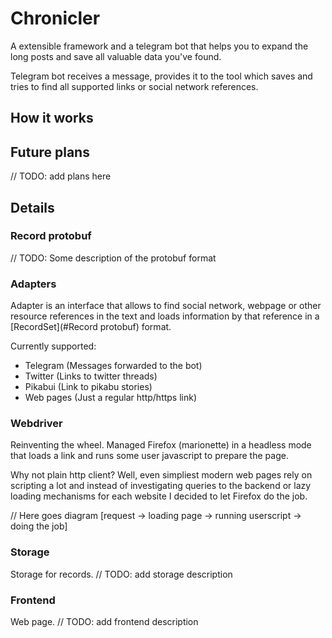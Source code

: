 # Chronicler

A extensible framework and a telegram bot that helps you to expand the long posts and save all valuable data you've found.

Telegram bot receives a message, provides it to the tool which saves and tries to find all supported links or social network
references. 

## How it works

## Future plans

// TODO: add plans here

## Details

### Record protobuf

// TODO: Some description of the protobuf format

### Adapters

Adapter is an interface that allows to find social network, webpage or other resource
references in the text and loads information by that reference in a [RecordSet](#Record protobuf) format. 

Currently supported:
* Telegram (Messages forwarded to the bot)
* Twitter (Links to twitter threads)
* Pikabui (Link to pikabu stories)
* Web pages (Just a regular http/https link)

### Webdriver

Reinventing the wheel. Managed Firefox (marionette) in a headless mode that loads a link
and runs some user javascript to prepare the page. 

Why not plain http client? Well, even simpliest modern web pages rely on scripting a lot 
and instead of investigating queries to the backend or lazy loading mechanisms for each
website I decided to let Firefox do the job. 

// Here goes diagram [request -> loading page -> running userscript -> doing the job]

### Storage

Storage for records.
// TODO: add storage description

### Frontend

Web page.
// TODO: add frontend description
